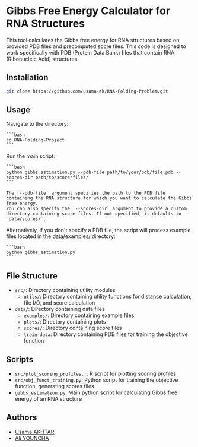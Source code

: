 # Gibbs Free Energy Calculator for RNA Structures

This tool calculates the Gibbs free energy for RNA structures based on provided PDB files and precomputed score files.
This code is designed to work specifically with PDB (Protein Data Bank) files that contain RNA (Ribonucleic Acid) structures.

## Installation

```bash
git clone https://github.com/usama-ak/RNA-Folding-Problem.git
```

## Usage

Navigate to the directory:

    ```bash
    cd RNA-Folding-Project
    ```

Run the main script:

    ```bash
    python gibbs_estimation.py --pdb-file path/to/your/pdb/file.pdb --scores-dir path/to/score/files/
    ```

    The `--pdb-file` argument specifies the path to the PDB file containing the RNA structure for which you want to calculate the Gibbs free energy.  
    You can also specify the `--scores-dir` argument to provide a custom directory containing score files. If not specified, it defaults to `data/scores/`.

Alternatively, if you don't specify a PDB file, the script will process example files located in the data/examples/ directory:

    ```bash
    python gibbs_estimation.py
    ```

## File Structure

- `src/`: Directory containing utility modules
    - `utils/`: Directory containing utility functions for distance calculation, file I/O, and score calculation
- `data/`: Directory containing data files
    - `examples/`: Directory containing example files
    - `plots/`: Directory containing plots
    - `scores/`: Directory containing score files
    - `train-data`: Directory containing PDB files for training the objective function

## Scripts 

- `src/plot_scoring_profiles.r`: R script for plotting scoring profiles
- `src/obj_funct_training.py`: Python script for training the objective function, generating scores files
- `gibbs_estimation.py`: Main python script for calculating Gibbs free energy of an RNA structure 


## Authors

- [Usama AKHTAR](https://github.com/usama-ak)
- [Ali YOUNCHA](https://github.com/MrAli1582)

